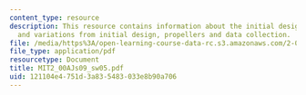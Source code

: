 ```yaml
---
content_type: resource
description: This resource contains information about the initial design, testing
  and variations from initial design, propellers and data collection.
file: /media/https%3A/open-learning-course-data-rc.s3.amazonaws.com/2-00aj-exploring-sea-space-earth-fundamentals-of-engineering-design-spring-2009/121104e4751d3a835483033e8b90a706_MIT2_00AJs09_sw05.pdf
file_type: application/pdf
resourcetype: Document
title: MIT2_00AJs09_sw05.pdf
uid: 121104e4-751d-3a83-5483-033e8b90a706
---
```

